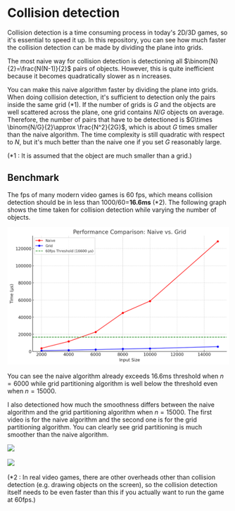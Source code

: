 # Collision detection
Collision detection is a time consuming process in today's 2D/3D games, so it's essential to speed it up. 
In this repository, you can see how much faster the collision detection can be made by dividing the plane into grids.

The most naive way for collision detection is detectioning all $\binom{N}{2}=\frac{N(N-1)}{2}$ pairs of objects. 
However, this is quite inefficient because it becomes quadratically slower as n increases. 

You can make this naive algorithm faster by dividing the plane into grids. 
When doing collision detection, it's sufficient to detection only the pairs inside the same grid (*1). 
If the number of grids is $G$ and the objects are well scattered across the plane, one grid contains $N/G$ objects on average. 
Therefore, the number of pairs that have to be detectioned is $G\times \binom{N/G}{2}\approx \frac{N^2}{2G}$, which is about $G$ times smaller than the naive algorithm.
The time complexity is still quadratic with respect to $N$, but it's much better than the naive one if you set $G$ reasonably large.

(*1 : It is assumed that the object are much smaller than a grid.)

## Benchmark
The fps of many modern video games is 60 fps, which means collision detection should be in less than 1000/60=**16.6ms** (*2). The following graph shows the time taken for collision detection while varying the number of objects.

![](PeformanceComparison.jpg)

You can see the naive algorithm already exceeds 16.6ms threshold when $n=6000$ while grid partitioning algorithm is well below the threshold even when $n=15000$.

I also detectioned how much the smoothness differs between the naive algorithm and the grid partitioning algorithm when $n=15000$. The first video is for the naive algorithm and the second one is for the grid partitioning algorithm. You can clearly see grid partitioning is much smoother than the naive algorithm.

[![](https://img.youtube.com/vi/Mns-x48aduo/0.jpg)](https://www.youtube.com/watch?v=Mns-x48aduo)

[![](https://img.youtube.com/vi/529tUYUwkOc/0.jpg)](https://www.youtube.com/watch?v=529tUYUwkOc)


(*2 : In real video games, there are other overheads other than collision detection (e.g. drawing objects on the screen), so the collision detection itself needs to be even faster than this if you actually want to run the game at 60fps.)

